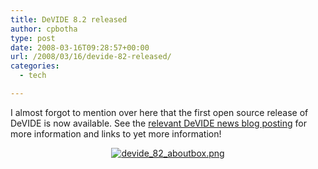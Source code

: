 ```yaml
---
title: DeVIDE 8.2 released
author: cpbotha
type: post
date: 2008-03-16T09:28:57+00:00
url: /2008/03/16/devide-82-released/
categories:
  - tech

---
```

I almost forgot to mention over here that the first open source release of DeVIDE is now available. See the [relevant DeVIDE news blog posting][1] for more information and links to yet more information!

<p style="text-align: center">
  <a href="http://devidenews.wordpress.com/2008/03/03/devide-82-released/" title="DeVIDE 8.2 release blog posting"><img src="http://cpbotha.webfactional.com/wp-content/uploads/2008/03/devide_82_aboutbox.png" alt="devide_82_aboutbox.png" /></a>
</p>

<p style="text-align: center">
  <a href="http://devidenews.wordpress.com/2008/03/03/devide-82-released/" title="Link to 8.2 news posting"></a>
</p>

<p style="text-align: center">
  <a href="http://devidenews.wordpress.com/2008/03/03/devide-82-released/" title="Link to 8.2 news posting"> </a>
</p>

<p style="text-align: center">
  &nbsp;
</p>

 [1]: http://devidenews.wordpress.com/2008/03/03/devide-82-released/ "DeVIDE 8.2 release blog posting"